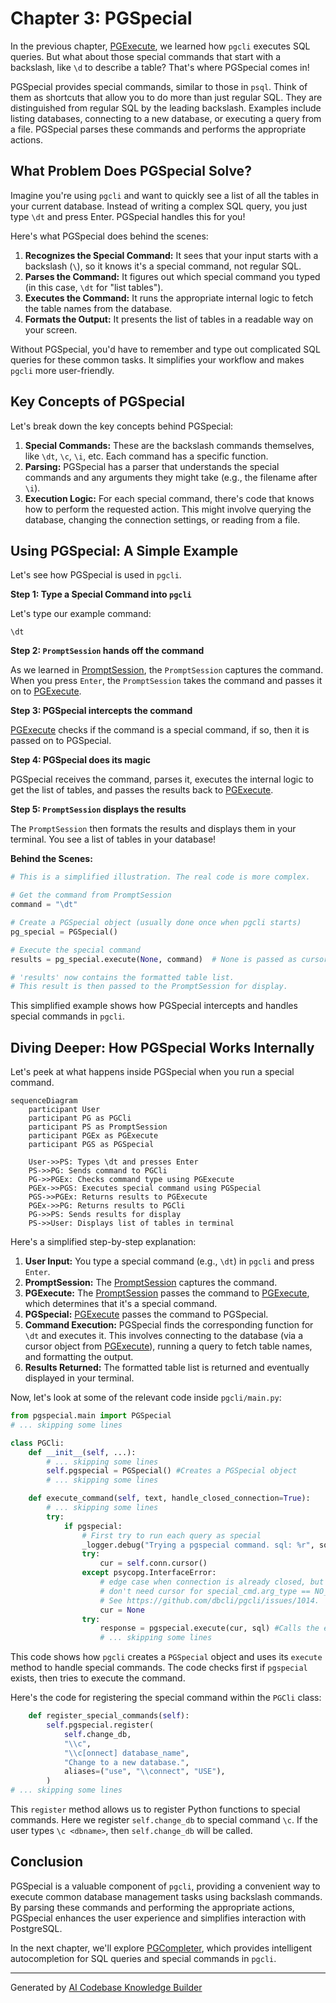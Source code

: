# Chapter 3: PGSpecial

In the previous chapter, [PGExecute](02_pgexecute.md), we learned how `pgcli` executes SQL queries. But what about those special commands that start with a backslash, like `\d` to describe a table? That's where PGSpecial comes in!

PGSpecial provides special commands, similar to those in `psql`. Think of them as shortcuts that allow you to do more than just regular SQL. They are distinguished from regular SQL by the leading backslash. Examples include listing databases, connecting to a new database, or executing a query from a file. PGSpecial parses these commands and performs the appropriate actions.

## What Problem Does PGSpecial Solve?

Imagine you're using `pgcli` and want to quickly see a list of all the tables in your current database. Instead of writing a complex SQL query, you just type `\dt` and press Enter. PGSpecial handles this for you!

Here's what PGSpecial does behind the scenes:

1.  **Recognizes the Special Command:**  It sees that your input starts with a backslash (`\`), so it knows it's a special command, not regular SQL.
2.  **Parses the Command:** It figures out which special command you typed (in this case, `\dt` for "list tables").
3.  **Executes the Command:** It runs the appropriate internal logic to fetch the table names from the database.
4.  **Formats the Output:**  It presents the list of tables in a readable way on your screen.

Without PGSpecial, you'd have to remember and type out complicated SQL queries for these common tasks. It simplifies your workflow and makes `pgcli` more user-friendly.

## Key Concepts of PGSpecial

Let's break down the key concepts behind PGSpecial:

1.  **Special Commands:** These are the backslash commands themselves, like `\dt`, `\c`, `\i`, etc. Each command has a specific function.
2.  **Parsing:** PGSpecial has a parser that understands the special commands and any arguments they might take (e.g., the filename after `\i`).
3.  **Execution Logic:**  For each special command, there's code that knows how to perform the requested action. This might involve querying the database, changing the connection settings, or reading from a file.

## Using PGSpecial: A Simple Example

Let's see how PGSpecial is used in `pgcli`.

**Step 1: Type a Special Command into `pgcli`**

Let's type our example command:

```
\dt
```

**Step 2: `PromptSession` hands off the command**

As we learned in [PromptSession](01_promptsession.md), the `PromptSession` captures the command.  When you press `Enter`, the `PromptSession` takes the command and passes it on to [PGExecute](02_pgexecute.md).

**Step 3: PGSpecial intercepts the command**

[PGExecute](02_pgexecute.md) checks if the command is a special command, if so, then it is passed on to PGSpecial.

**Step 4: PGSpecial does its magic**

PGSpecial receives the command, parses it, executes the internal logic to get the list of tables, and passes the results back to [PGExecute](02_pgexecute.md).

**Step 5: `PromptSession` displays the results**

The `PromptSession` then formats the results and displays them in your terminal. You see a list of tables in your database!

**Behind the Scenes:**

```python
# This is a simplified illustration. The real code is more complex.

# Get the command from PromptSession
command = "\dt"

# Create a PGSpecial object (usually done once when pgcli starts)
pg_special = PGSpecial()

# Execute the special command
results = pg_special.execute(None, command)  # None is passed as cursor here

# 'results' now contains the formatted table list.
# This result is then passed to the PromptSession for display.
```

This simplified example shows how PGSpecial intercepts and handles special commands in `pgcli`.

## Diving Deeper: How PGSpecial Works Internally

Let's peek at what happens inside PGSpecial when you run a special command.

```mermaid
sequenceDiagram
    participant User
    participant PG as PGCli
    participant PS as PromptSession
    participant PGEx as PGExecute
    participant PGS as PGSpecial

    User->>PS: Types \dt and presses Enter
    PS->>PG: Sends command to PGCli
    PG->>PGEx: Checks command type using PGExecute
    PGEx->>PGS: Executes special command using PGSpecial
    PGS->>PGEx: Returns results to PGExecute
    PGEx->>PG: Returns results to PGCli
    PG->>PS: Sends results for display
    PS->>User: Displays list of tables in terminal
```

Here's a simplified step-by-step explanation:

1.  **User Input:** You type a special command (e.g., `\dt`) in `pgcli` and press `Enter`.
2.  **PromptSession:** The [PromptSession](01_promptsession.md) captures the command.
3.  **PGExecute:** The [PromptSession](01_promptsession.md) passes the command to [PGExecute](02_pgexecute.md), which determines that it's a special command.
4.  **PGSpecial:** [PGExecute](02_pgexecute.md) passes the command to PGSpecial.
5.  **Command Execution:** PGSpecial finds the corresponding function for `\dt` and executes it. This involves connecting to the database (via a cursor object from [PGExecute](02_pgexecute.md)), running a query to fetch table names, and formatting the output.
6.  **Results Returned:** The formatted table list is returned and eventually displayed in your terminal.

Now, let's look at some of the relevant code inside `pgcli/main.py`:

```python
from pgspecial.main import PGSpecial
# ... skipping some lines

class PGCli:
    def __init__(self, ...):
        # ... skipping some lines
        self.pgspecial = PGSpecial() #Creates a PGSpecial object
        # ... skipping some lines

    def execute_command(self, text, handle_closed_connection=True):
        # ... skipping some lines
        try:
            if pgspecial:
                # First try to run each query as special
                _logger.debug("Trying a pgspecial command. sql: %r", sql)
                try:
                    cur = self.conn.cursor()
                except psycopg.InterfaceError:
                    # edge case when connection is already closed, but we
                    # don't need cursor for special_cmd.arg_type == NO_QUERY.
                    # See https://github.com/dbcli/pgcli/issues/1014.
                    cur = None
                try:
                    response = pgspecial.execute(cur, sql) #Calls the execute method on PGSpecial
                    # ... skipping some lines
```

This code shows how `pgcli` creates a `PGSpecial` object and uses its `execute` method to handle special commands. The code checks first if `pgspecial` exists, then tries to execute the command.

Here's the code for registering the special command within the `PGCli` class:

```python
    def register_special_commands(self):
        self.pgspecial.register(
            self.change_db,
            "\\c",
            "\\c[onnect] database_name",
            "Change to a new database.",
            aliases=("use", "\\connect", "USE"),
        )
# ... skipping some lines
```

This `register` method allows us to register Python functions to special commands. Here we register `self.change_db` to special command `\c`. If the user types `\c <dbname>`, then `self.change_db` will be called.

## Conclusion

PGSpecial is a valuable component of `pgcli`, providing a convenient way to execute common database management tasks using backslash commands. By parsing these commands and performing the appropriate actions, PGSpecial enhances the user experience and simplifies interaction with PostgreSQL.

In the next chapter, we'll explore [PGCompleter](04_pgcompleter.md), which provides intelligent autocompletion for SQL queries and special commands in `pgcli`.


---

Generated by [AI Codebase Knowledge Builder](https://github.com/The-Pocket/Tutorial-Codebase-Knowledge)